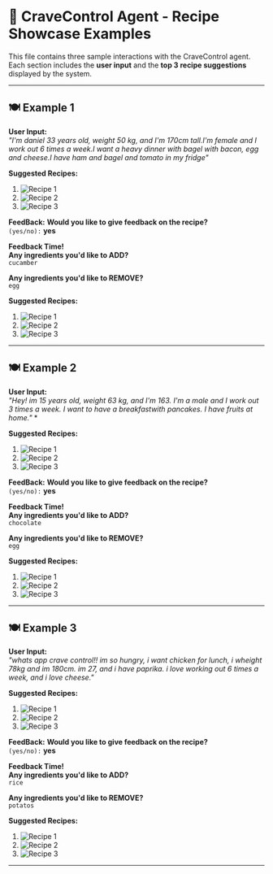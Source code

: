 # 🧠 CraveControl Agent - Recipe Showcase Examples

This file contains three sample interactions with the CraveControl agent.  
Each section includes the **user input** and the **top 3 recipe suggestions** displayed by the system.

---

## 🍽️ Example 1

**User Input:**  
*"I'm daniel 33 years old, weight 50 kg, and I'm 170cm tall.I'm female and I work out 6 times a week.I want a heavy dinner with bagel with bacon, egg and cheese.I have ham and bagel and tomato in my fridge"*

**Suggested Recipes:**

1. ![Recipe 1](./pics/example1_recipe1.png)
2. ![Recipe 2](./pics/example1_recipe2.png)
3. ![Recipe 3](./pics/example1_recipe3.png)

**FeedBack:**
**Would you like to give feedback on the recipe?**  
`(yes/no):` **yes**

**Feedback Time!**  
**Any ingredients you'd like to ADD?**  
`cucamber`

**Any ingredients you'd like to REMOVE?**  
`egg`

**Suggested Recipes:**

1. ![Recipe 1](./pics/feedback1ex1.png)
2. ![Recipe 2](./pics/feedback1ex2.png)
3. ![Recipe 3](./pics/feedback1ex3.png)

---

## 🍽️ Example 2

**User Input:**  
*"Hey! im 15 years old, weight 63 kg, and I'm 163. I'm a male and I work out 3 times a week. I want to have a breakfastwith pancakes. I have fruits at home."*
*

**Suggested Recipes:**

1. ![Recipe 1](./pics/example2_recipe1.png)
2. ![Recipe 2](./pics/example2_recipe2.png)
3. ![Recipe 3](./pics/example2_recipe3.png)

**FeedBack:**
**Would you like to give feedback on the recipe?**  
`(yes/no):` **yes**

**Feedback Time!**  
**Any ingredients you'd like to ADD?**  
`chocolate`

**Any ingredients you'd like to REMOVE?**  
`egg`

**Suggested Recipes:**

1. ![Recipe 1](./pics/feedback2ex1.png)
2. ![Recipe 2](./pics/feedback2ex2.png)
3. ![Recipe 3](./pics/feedback2ex3.png)

---

## 🍽️ Example 3

**User Input:**  
*"whats app crave control!! im so hungry, i want chicken for lunch, i wheight 78kg and im 180cm. im 27, and i have paprika. i love working out 6 times a week, and i love cheese."*

**Suggested Recipes:**

1. ![Recipe 1](./pics/example3_recipe1.png)
2. ![Recipe 2](./pics/example3_recipe2.png)
3. ![Recipe 3](./pics/example3_recipe3.png)

**FeedBack:**
**Would you like to give feedback on the recipe?**  
`(yes/no):` **yes**

**Feedback Time!**  
**Any ingredients you'd like to ADD?**  
`rice`

**Any ingredients you'd like to REMOVE?**  
`potatos`

**Suggested Recipes:**

1. ![Recipe 1](./pics/feedback3ex1.png)
2. ![Recipe 2](./pics/feedback3ex2.png)
3. ![Recipe 3](./pics/feedback3ex3.png)
---
